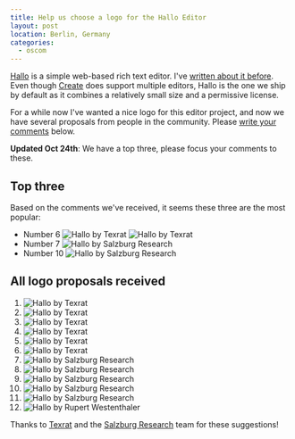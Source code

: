 ```yaml
---
title: Help us choose a logo for the Hallo Editor
layout: post
location: Berlin, Germany
categories:
  - oscom
---
```

[Hallo](http://hallojs.org/) is a simple web-based rich text editor. I've [written about it before](http://bergie.iki.fi/blog/hallo-editor/). Even though [Create](http://createjs.org/) does support multiple editors, Hallo is the one we ship by default as it combines a relatively small size and a permissive license.

For a while now I've wanted a nice logo for this editor project, and now we have several proposals from people in the community. Please [write your comments](#disqus_thread) below.

**Updated Oct 24th**: We have a top three, please focus your comments to these.

## Top three

Based on the comments we've received, it seems these three are the most popular:

* Number 6 ![Hallo by Texrat](https://d2vqpl3tx84ay5.cloudfront.net/hallo_logos/texrat6.png) ![Hallo by Texrat](https://d2vqpl3tx84ay5.cloudfront.net/hallo_logos/texrat6a.png)
* Number 7 ![Hallo by Salzburg Research](https://d2vqpl3tx84ay5.cloudfront.net/hallo_logos/srfg1.png)
* Number 10 ![Hallo by Salzburg Research](https://d2vqpl3tx84ay5.cloudfront.net/hallo_logos/srfg4.png)

## All logo proposals received

1. ![Hallo by Texrat](https://d2vqpl3tx84ay5.cloudfront.net/hallo_logos/texrat1.png)
2. ![Hallo by Texrat](https://d2vqpl3tx84ay5.cloudfront.net/hallo_logos/texrat2.png)
3. ![Hallo by Texrat](https://d2vqpl3tx84ay5.cloudfront.net/hallo_logos/texrat3.png)
4. ![Hallo by Texrat](https://d2vqpl3tx84ay5.cloudfront.net/hallo_logos/texrat4.png)
5. ![Hallo by Texrat](https://d2vqpl3tx84ay5.cloudfront.net/hallo_logos/texrat5.png)
6. ![Hallo by Texrat](https://d2vqpl3tx84ay5.cloudfront.net/hallo_logos/texrat6.png)
7. ![Hallo by Salzburg Research](https://d2vqpl3tx84ay5.cloudfront.net/hallo_logos/srfg1.png)
8. ![Hallo by Salzburg Research](https://d2vqpl3tx84ay5.cloudfront.net/hallo_logos/srfg2.png)
9. ![Hallo by Salzburg Research](https://d2vqpl3tx84ay5.cloudfront.net/hallo_logos/srfg3.png)
10. ![Hallo by Salzburg Research](https://d2vqpl3tx84ay5.cloudfront.net/hallo_logos/srfg4.png)
11. ![Hallo by Salzburg Research](https://d2vqpl3tx84ay5.cloudfront.net/hallo_logos/srfg5.png)
12. ![Hallo by Rupert Westenthaler](https://d2vqpl3tx84ay5.cloudfront.net/hallo_logos/westei.png)

Thanks to [Texrat](http://texrat.net/) and the [Salzburg Research](http://www.salzburgresearch.at/) team for these suggestions!
